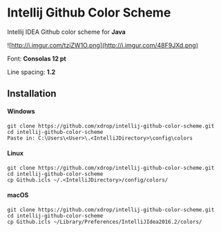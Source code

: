 # Intellij Github Color Scheme
Intellij IDEA Github color scheme for **Java**

![http://i.imgur.com/tziZW1O.png](http://i.imgur.com/48F9JXd.png)

Font: **Consolas 12 pt**

Line spacing: **1.2**

## Installation

#### Windows
```
git clone https://github.com/xdrop/intellij-github-color-scheme.git
cd intellij-github-color-scheme
Paste in: C:\Users\<User>\.<IntelliJDirectory>\config\colors
```

#### Linux
```
git clone https://github.com/xdrop/intellij-github-color-scheme.git
cd intellij-github-color-scheme
cp Github.icls ~/.<IntelliJDirectory>/config/colors/
```

#### macOS
```
git clone https://github.com/xdrop/intellij-github-color-scheme.git
cd intellij-github-color-scheme
cp Github.icls ~/Library/Preferences/IntelliJIdea2016.2/colors/
```

